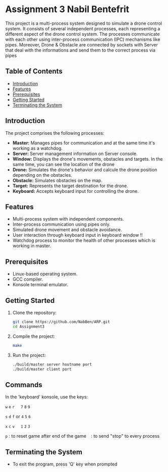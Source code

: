 # Assignment 3 Nabil Bentefrit

This project is a multi-process system designed to simulate a drone control system. It consists of several independent processes, each representing a different aspect of the drone control system. The processes communicate with each other using inter-process communication (IPC) mechanisms like pipes. Moreover, Drone & Obstacle are connected by sockets with Server that deal with the informations and send them to the correct process via pipes

## Table of Contents
- [Introduction](#introduction)
- [Features](#features)
- [Prerequisites](#prerequisites)
- [Getting Started](#getting-started)
- [Terminating the System](#terminating-the-system)

## Introduction

The project comprises the following processes:
- **Master:** Manages pipes for communication and at the same time it's working as a watchdog.
- **Server:** Server management information on Server console.
- **Window:** Displays the drone's movements, obstacles and targets. In the same time, you can see the location of the drone
- **Drone:** Simulates the drone's behavior and calcule the drone position depending on the obstacles.
- **Obstacle:** Simulates obstacles on the map.
- **Target:** Represents the target destination for the drone.
- **Keyboard:** Accepts keyboard input for controlling the drone.

## Features

- Multi-process system with independent components.
- Inter-process communication using pipes only.
- Simulated drone movement and obstacle avoidance.
- User interaction through keyboard input in keyboard window !!
- Watchdog process to monitor the health of other processes which is working in master.

## Prerequisites

- Linux-based operating system.
- GCC compiler.
- Konsole terminal emulator.

## Getting Started

1. Clone the repository:

   ```bash
   git clone https://github.com/NabBen/ARP.git
   cd Assignment3

2. Compile the project:
   ```bash
   make
   
3. Run the project: 
   ```bash
   ./build/master server hostname port
   ./build/master client port

## Commands
In the 'keyboard' konsole, use the keys:  

`w` `e` `r` &nbsp; &nbsp;    `7` `8` `9`     

`s` `d` `f`  or              `4` `5` `6`     

`x` `c` `v` &nbsp; &nbsp;    `1` `2` `3`  

`p` : to reset game after end of the game
` ` : to send "stop" to every process

## Terminating the System

- To exit the program, press 'Q' key when prompted
